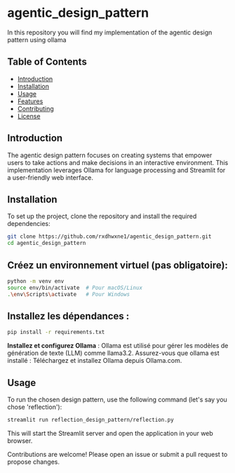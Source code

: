 # agentic_design_pattern
In this repository you will find my implementation of the agentic design pattern using ollama

## Table of Contents

- [Introduction](#introduction)
- [Installation](#installation)
- [Usage](#usage)
- [Features](#features)
- [Contributing](#contributing)
- [License](#license)

## Introduction

The agentic design pattern focuses on creating systems that empower users to take actions and make decisions in an interactive environment. This implementation leverages Ollama for language processing and Streamlit for a user-friendly web interface.

## Installation

To set up the project, clone the repository and install the required dependencies:

```bash
git clone https://github.com/rxdhwxne1/agentic_design_pattern.git
cd agentic_design_pattern
```

## Créez un environnement virtuel (pas obligatoire):

```bash
python -m venv env
source env/bin/activate  # Pour macOS/Linux
.\env\Scripts\activate   # Pour Windows
```

## Installez les dépendances :
```bash
pip install -r requirements.txt
```

**Installez et configurez Ollama** : Ollama est utilisé pour gérer les modèles de génération de texte (LLM) comme llama3.2. 
Assurez-vous que ollama est installé :
Téléchargez et installez Ollama depuis Ollama.com.

## Usage

To run the chosen design pattern, use the following command (let's say you chose 'reflection'):
```bash
streamlit run reflection_design_pattern/reflection.py
```

This will start the Streamlit server and open the application in your web browser.

Contributions are welcome! Please open an issue or submit a pull request to propose changes.